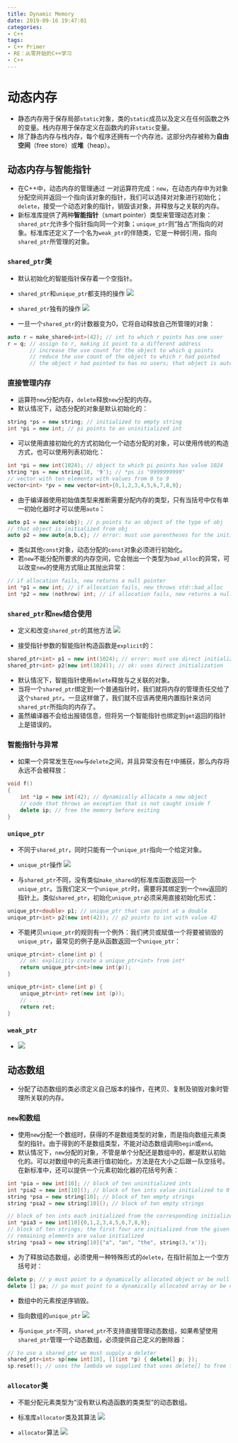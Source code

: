 ```yaml
---
title: Dynamic Memory
date: 2019-09-16 19:47:01
categories:
- C++
tags:
- C++ Primer
- RE：从零开始的C++学习
- C++
---
```


# 动态内存

- 静态内存用于保存局部`static`对象，类的`static`成员以及定义在任何函数之外的变量。栈内存用于保存定义在函数内的非`static`变量。
- 除了静态内存与栈内存，每个程序还拥有一个内存池，这部分内存被称为**自由空间**（free store）或**堆**（heap）。

## 动态内存与智能指针

- 在C++中，动态内存的管理通过 一对运算符完成：`new`，在动态内存中为对象分配空间并返回一个指向该对象的指针，我们可以选择对对象进行初始化；`delete`，接受一个动态对象的指针，销毁该对象，并释放与之关联的内存。
- 新标准库提供了两种**智能指针**（smart pointer）类型来管理动态对象：`shared_ptr`允许多个指针指向同一个对象；`unique_ptr`则“独占”所指向的对象。标准库还定义了一个名为`weak_ptr`的伴随类，它是一种弱引用，指向`shared_ptr`所管理的对象。

### `shared_ptr`类

- 默认初始化的智能指针保存着一个空指针。

- `shared_ptr`和`unique_ptr`都支持的操作
![](DynamicMemory/12-1.png)

- `shared_ptr`独有的操作
![](DynamicMemory/12-2.png)

- 一旦一个`shared_ptr`的计数器变为0，它将自动释放自己所管理的对象：
```c++
auto r = make_shared<int>(42); // int to which r points has one user
r = q; // assign to r, making it point to a different address
       // increase the use count for the object to which q points
       // reduce the use count of the object to which r had pointed
       // the object r had pointed to has no users; that object is automatically freed
```

### 直接管理内存

- 运算符`new`分配内存，`delete`释放`new`分配的内存。
- 默认情况下，动态分配的对象是默认初始化的：
```c++
string *ps = new string; // initialized to empty string
int *pi = new int; // pi points to an uninitialized int
```

- 可以使用直接初始化的方式初始化一个动态分配的对象，可以使用传统的构造方式，也可以使用列表初始化：
```c++
int *pi = new int(1024); // object to which pi points has value 1024
string *ps = new string(10, '9'); // *ps is "9999999999"
// vector with ten elements with values from 0 to 9
vector<int> *pv = new vector<int>{0,1,2,3,4,5,6,7,8,9};
```

- 由于编译器使用初始值类型来推断需要分配内存的类型，只有当括号中仅有单一初始化器时才可以使用`auto`：
```c++
auto p1 = new auto(obj); // p points to an object of the type of obj
// that object is initialized from obj
auto p2 = new auto{a,b,c}; // error: must use parentheses for the initializer
```

- 类似其他`const`对象，动态分配的`const`对象必须进行初始化。
- 若`new`不能分配所要求的内存空间，它会抛出一个类型为`bad_alloc`的异常，可以改变`new`的使用方式阻止其抛出异常：
```c++
// if allocation fails, new returns a null pointer
int *p1 = new int; // if allocation fails, new throws std::bad_alloc
int *p2 = new (nothrow) int; // if allocation fails, new returns a null pointer
```

### `shared_ptr`和`new`结合使用

- 定义和改变`shared_ptr`的其他方法
![](DynamicMemory/12-3.png)

- 接受指针参数的智能指针构造函数是`explicit`的：
```c++
shared_ptr<int> p1 = new int(1024); // error: must use direct initialization
shared_ptr<int> p2(new int(1024)); // ok: uses direct initialization
```

- 默认情况下，智能指针使用`delete`释放与之关联的对象。
- 当将一个`shared_ptr`绑定到一个普通指针时，我们就将内存的管理责任交给了这个`shared_ptr`。一旦这样做了，我们就不应该再使用内置指针来访问`shared_ptr`所指向的内存了。
- 虽然编译器不会给出报错信息，但将另一个智能指针也绑定到`get`返回的指针上是错误的。

### 智能指针与异常

- 如果一个异常发生在`new`与`delete`之间，并且异常没有在`f`中捕获，那么内存将永远不会被释放：
```c++
void f()
{
    int *ip = new int(42); // dynamically allocate a new object
    // code that throws an exception that is not caught inside f
    delete ip; // free the memory before exiting
}
```

### `unique_ptr`

- 不同于`shared_ptr`，同时只能有一个`unique_ptr`指向一个给定对象。
- `unique_ptr`操作
![](DynamicMemory/12-4.png)


- 与`shared_ptr`不同，没有类似`make_shared`的标准库函数返回一个`unique_ptr`。当我们定义一个`unique_ptr`时，需要将其绑定到一个`new`返回的指针上。类似`shared_ptr`，初始化`unique_ptr`必须采用直接初始化形式：
```c++
unique_ptr<double> p1; // unique_ptr that can point at a double
unique_ptr<int> p2(new int(42)); // p2 points to int with value 42
```

- 不能拷贝`unique_ptr`的规则有一个例外：我们拷贝或赋值一个将要被销毁的`unique_ptr`，最常见的例子是从函数返回一个`unique_ptr`：
```c++
unique_ptr<int> clone(int p) {
    // ok: explicitly create a unique_ptr<int> from int*
    return unique_ptr<int>(new int(p));
}

unique_ptr<int> clone(int p) {
    unique_ptr<int> ret(new int (p));
    // . . .
    return ret;
}
```

### `weak_ptr`

- ![](DynamicMemory/12-5.png)

## 动态数组

- 分配了动态数组的类必须定义自己版本的操作，在拷贝、复制及销毁对象时管理所关联的内存。

### `new`和数组

- 使用`new`分配一个数组时，获得的不是数组类型的对象，而是指向数组元素类型的指针。由于得到的不是数组类型，不能对动态数组调用`begin`或`end`。
- 默认情况下，`new`分配的对象，不管是单个分配还是数组中的，都是默认初始化的。可以对数组中的元素进行值初始化，方法是在大小之后跟一队空括号。在新标准中，还可以提供一个元素初始化器的花括号列表：
```c++
int *pia = new int[10]; // block of ten uninitialized ints
int *pia2 = new int[10](); // block of ten ints value initialized to 0
string *psa = new string[10]; // block of ten empty strings
string *psa2 = new string[10](); // block of ten empty strings

// block of ten ints each initialized from the corresponding initializer
int *pia3 = new int[10]{0,1,2,3,4,5,6,7,8,9};
// block of ten strings; the first four are initialized from the given initializers
// remaining elements are value initialized
string *psa3 = new string[10]{"a", "an", "the", string(3,'x')};
```

- 为了释放动态数组，必须使用一种特殊形式的`delete`，在指针前加上一个空方括号对：
```c++
delete p; // p must point to a dynamically allocated object or be null
delete [] pa; // pa must point to a dynamically allocated array or be null
```

- 数组中的元素按逆序销毁。
- 指向数组的`unique_ptr`
![](DynamicMemory/12-6.png)

- 与`unique_ptr`不同，`shared_ptr`不支持直接管理动态数组，如果希望使用`shared_ptr`管理一个动态数组，必须提供自己定义的删除器：
```c++
// to use a shared_ptr we must supply a deleter
shared_ptr<int> sp(new int[10], [](int *p) { delete[] p; });
sp.reset(); // uses the lambda we supplied that uses delete[] to free the array
```

### `allocator`类

- 不能分配元素类型为“没有默认构造函数的类类型”的动态数组。
- 标准库`allocator`类及其算法
![](DynamicMemory/12-7.png)

- `allocator`算法
![](DynamicMemory/12-8.png)

